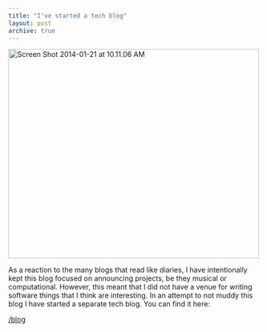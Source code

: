 ```yaml
---
title: "I've started a tech blog"
layout: post
archive: true
---
```


<img class="aligncenter size-large wp-image-1554" alt="Screen Shot 2014-01-21 at 10.11.06 AM" src="/uploads/2014/01/Screen-Shot-2014-01-21-at-10.11.06-AM-500x418.png" width="500" height="418" />

As a reaction to the many blogs that read like diaries, I have intentionally kept this blog focused on announcing projects, be they musical or computational. However, this meant that I did not have a venue for writing software things that I think are interesting. In an attempt to not muddy this blog I have started a separate tech blog. You can find it here:

[/blog](/blog)
